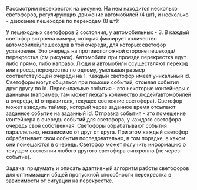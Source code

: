 Рассмотрим перекресток на рисунке. На нем находится несколько светофоров, регулирующих движение автомобилей (4 шт), 
и несколько - движение пешеходов по переходам (8 шт):

У пешеходных светофоров 2 состояния, у автомобильных - 3. В каждый светофор встроена камера, 
которая фиксирует количество автомобилей/пешеходов в той очереди, для которых светофор установлен. 
Это очередь на противоположной стороне пешехода/перекрестка (см рисунок). 
Автомобили при проезде перекрестка едут либо прямо, либо направо. 
Люди и автомобили осуществляют переход или проезд перекрестка по одному, уменьшая размер соответствующей очереди на 1.
Каждый светофор имеет уникальный id. Светофоры могут общаться при помощи событий, отсылая события друг другу по id. 
Пересылаемые события - это некоторые контейнеры с данными (например, там может лежать количество людей/автомобилей в очереди, id отправителя, текущее состояние светофора). Светофор может взводить таймер, который через заданное время отсылают заданное событие на заданный id. Отправка события - это помещение контейнера в очередь событий для светофора, у каждого светофора очередь своя собственная. Светофоры обрабатывают события параллельно, независимо от друг от друга. При этом каждый светофор обрабатывает свои события последовательно, в том порядке, в каком они помещаются в очередь. Светофор может получить информацию о текущем состоянии любого другого светофора синхронно (не через событие).


Задача: придумать и описать адаптивный алгоритм работы светофоров для оптимизации общей пропускной способности перекрестка в зависимости от ситуации на перекрестке.

